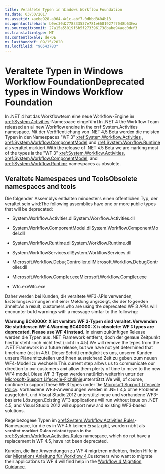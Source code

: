 ```yaml
---
title: Veraltete Typen in Windows Workflow Foundation
ms.date: 03/30/2017
ms.assetid: 4aebe928-a964-4c1c-abf7-0dbbd3604b13
ms.openlocfilehash: b0ec30d2778333537e781e6681927f7048b630ea
ms.sourcegitcommit: 27a15a55019f6b5f2733961738babe94aec0def3
ms.translationtype: MT
ms.contentlocale: de-DE
ms.lasthandoff: 09/15/2020
ms.locfileid: "90543783"
---
```

# <a name="deprecated-types-in-windows-workflow-foundation"></a><span data-ttu-id="88689-102">Veraltete Typen in Windows Workflow Foundation</span><span class="sxs-lookup"><span data-stu-id="88689-102">Deprecated types in Windows Workflow Foundation</span></span>
<span data-ttu-id="88689-103">In .NET 4 hat das Workflowteam eine neue Workflow-Engine im <xref:System.Activities>-Namespace eingeführt.</span><span class="sxs-lookup"><span data-stu-id="88689-103">In .NET 4 the Workflow Team released an all new Workflow engine in the <xref:System.Activities> namespace.</span></span> <span data-ttu-id="88689-104">Mit der Veröffentlichung von .NET 4,5 Beta werden die meisten Typen in den Namespaces "WF 3" <xref:System.Workflow.Activities> , <xref:System.Workflow.ComponentModel> und  <xref:System.Workflow.Runtime> als veraltet markiert.</span><span class="sxs-lookup"><span data-stu-id="88689-104">With the release of .NET 4.5 Beta we are marking most of the types in the "WF 3" <xref:System.Workflow.Activities>, <xref:System.Workflow.ComponentModel>, and  <xref:System.Workflow.Runtime> namespaces as obsolete.</span></span>  
  
## <a name="obsolete-namespaces-and-tools"></a><span data-ttu-id="88689-105">Veraltete Namespaces und Tools</span><span class="sxs-lookup"><span data-stu-id="88689-105">Obsolete namespaces and tools</span></span>  
 <span data-ttu-id="88689-106">Die folgenden Assemblys enthalten mindestens einen öffentlichen Typ, der veraltet sein wird:</span><span class="sxs-lookup"><span data-stu-id="88689-106">The following assemblies have one or more public types that will be deprecated:</span></span>  
  
- <span data-ttu-id="88689-107">System.Workflow.Activities.dll</span><span class="sxs-lookup"><span data-stu-id="88689-107">System.Workflow.Activities.dll</span></span>  
  
- <span data-ttu-id="88689-108">System.Workflow.ComponentModel.dll</span><span class="sxs-lookup"><span data-stu-id="88689-108">System.Workflow.ComponentModel.dll</span></span>  
  
- <span data-ttu-id="88689-109">System.Workflow.Runtime.dll</span><span class="sxs-lookup"><span data-stu-id="88689-109">System.Workflow.Runtime.dll</span></span>  
  
- <span data-ttu-id="88689-110">System.WorkflowServices.dll</span><span class="sxs-lookup"><span data-stu-id="88689-110">System.WorkflowServices.dll</span></span>  
  
- <span data-ttu-id="88689-111">Microsoft.Workflow.DebugController.dll</span><span class="sxs-lookup"><span data-stu-id="88689-111">Microsoft.Workflow.DebugController.dll</span></span>  
  
- <span data-ttu-id="88689-112">Microsoft.Workflow.Compiler.exe</span><span class="sxs-lookup"><span data-stu-id="88689-112">Microsoft.Workflow.Compiler.exe</span></span>  
  
- <span data-ttu-id="88689-113">Wfc.exe</span><span class="sxs-lookup"><span data-stu-id="88689-113">Wfc.exe</span></span>  
  
 <span data-ttu-id="88689-114">Daher werden bei Kunden, die veraltete WF3-APIs verwenden, Erstellungswarnungen mit einer Meldung angezeigt, die der folgenden ähnelt:</span><span class="sxs-lookup"><span data-stu-id="88689-114">As a result, customers who are using the deprecated WF 3 APIs will encounter build warnings with a message similar to the following:</span></span>  
  
 <span data-ttu-id="88689-115">**Warnung BC40000: X ist veraltet: WF 3-Typen sind veraltet. Verwenden Sie stattdessen WF 4.**</span><span class="sxs-lookup"><span data-stu-id="88689-115">**Warning BC40000: X is obsolete: WF 3 types are deprecated. Please use WF 4 instead.**</span></span> <span data-ttu-id="88689-116">In einem zukünftigen Release werden die Typen aus .NET Framework entfernt, doch der genaue Zeitpunkt hierfür steht noch nicht fest (nicht in 4.5).</span><span class="sxs-lookup"><span data-stu-id="88689-116">We will remove the types from the .NET Framework in a future release, but we have not yet determined that timeframe (not in 4.5).</span></span> <span data-ttu-id="88689-117">Dieser Schritt ermöglicht es uns, unseren Kunden unsere Pläne mitzuteilen und ihnen ausreichend Zeit zu geben, zum neuen WF4-Modell zu wechseln.</span><span class="sxs-lookup"><span data-stu-id="88689-117">This current step allows us to communicate our direction to our customers and allow them plenty of time to move to the new WF4 model.</span></span> <span data-ttu-id="88689-118">Diese WF 3-Typen werden natürlich weiterhin unter der [Microsoft-Support Lifecycle-Richtlinie](/lifecycle/)unterstützt.</span><span class="sxs-lookup"><span data-stu-id="88689-118">We will, of course, continue to support these WF 3 types under the [Microsoft Support Lifecycle Policy](/lifecycle/).</span></span> <span data-ttu-id="88689-119">Vorhandene WF3-Anwendungen werden in .NET 4,5 ohne Probleme ausgeführt, und Visual Studio 2012 unterstützt neue und vorhandene WF3-basierte Lösungen.</span><span class="sxs-lookup"><span data-stu-id="88689-119">Existing WF3 applications will run without issue on .NET 4.5, and Visual Studio 2012 will support new and existing WF3-based solutions.</span></span>  
  
 <span data-ttu-id="88689-120">Regelbezogene Typen im <xref:System.Workflow.Activities.Rules>-Namespace, für die es in WF 4.5 keinen Ersatz gibt, wurden nicht als veraltet markiert.</span><span class="sxs-lookup"><span data-stu-id="88689-120">Rules related types in the <xref:System.Workflow.Activities.Rules> namespace, which do not have a replacement in WF 4.5, have not been deprecated.</span></span>  
  
 <span data-ttu-id="88689-121">Kunden, die Ihre Anwendungen zu WF 4 migrieren möchten, finden Hilfe in der [Migrations Anleitung für Workflow 4](migration-guidance.md).</span><span class="sxs-lookup"><span data-stu-id="88689-121">Customers who want to migrate their applications to WF 4 will find help in the [Workflow 4 Migration Guidance](migration-guidance.md).</span></span>
